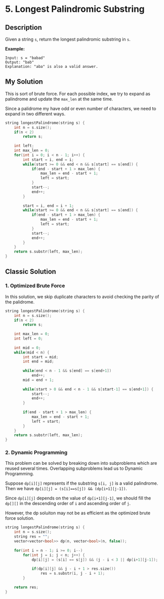 # 5. Longest Palindromic Substring

## Description
Given a string `s`, return the longest palindromic substring in `s`.

**Example:**
```
Input: s = "babad"
Output: "bab"
Explanation: "aba" is also a valid answer.
```

## My Solution
This is sort of brute force. For each possible index, we try to expand as palindrome and update the `max_len` at the same time.

Since a palidrome my have odd or even number of characters, we need to expand in two different ways.

```C++
string longestPalindrome(string s) {
    int n = s.size();
    if(n < 2)
        return s;
    
    int left;
    int max_len = 0;
    for(int i = 0; i < n - 1; i++) {
        int start = i, end = i;
        while(start >= 0 && end < n && s[start] == s[end]) {
            if(end - start + 1 > max_len) {
                max_len = end - start + 1;
                left = start;
            }
            start--;
            end++;
        }
        
        start = i, end = i + 1;
        while(start >= 0 && end < n && s[start] == s[end]) {
            if(end - start + 1 > max_len) {
                max_len = end - start + 1;
                left = start;
            }
            start--;
            end++;     
        }
    }
    return s.substr(left, max_len);
}
```

## Classic Solution
### 1. Optimized Brute Force
In this solution, we skip duplicate characters to avoid checking the parity of the palidrome.

```C++
string longestPalindrome(string s) {
    int n = s.size();
    if(n < 2)
        return s;
    
    int max_len = 0;
    int left = 0;
    
    int mid = 0;
    while(mid < n) {
        int start = mid;
        int end = mid;
        
        while(end < n - 1 && s[end] == s[end+1])
            end++;
        mid = end + 1;
        
        while(start > 0 && end < n - 1 && s[start-1] == s[end+1]) {
            start--;
            end++;
        }
        
        if(end - start + 1 > max_len) {
            max_len = end - start + 1;
            left = start;
        }
    }
    return s.substr(left, max_len);
}
```

### 2. Dynamic Programming 
This problem can be solved by breaking down into subproblems which are reused several times. Overlapping subproblems lead us to Dynamic Programming.

Suppose `dp[i][j]` represents if the substring `s[i, j]` is a valid palindrome. Then we have `dp[i][j] = (s[i]==s[j]) && (dp[i+1][j-1])`.

Since `dp[i][j]` depends on the value of `dp[i+1][j-1]`, we should fill the `dp[][]` in the descending order of `i` and ascending order of `j`.

However, the dp soluiton may not be as efficient as the optimized brute force solution.

```c++
string longestPalindrome(string s) {
    int n = s.size();
    string res = "";
    vector<vector<bool>> dp(n, vector<bool>(n, false));
        
    for(int i = n - 1; i >= 0; i--)
        for(int j = i; j < n; j++) {
            dp[i][j] = (s[i] == s[j]) && (j - i < 3 || dp[i+1][j-1]);
            
            if(dp[i][j] && j - i + 1 > res.size())
                res = s.substr(i, j - i + 1);
        }
    
    return res;
}
```
